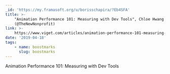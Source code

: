 ```yaml
---
_id: 'https://my.framasoft.org/u/borisschapira/?Eb4SFA'
title: >-
    "Animation Performance 101: Measuring with Dev Tools", Chloe Hwang
    (@TheNewNonprofit)
link: >-
    https://www.viget.com/articles/animation-performance-101-measuring-with-dev-tools/
date: '2019-04-18'
tags:
    - name: boostmarks
      slug: boostmarks
---
```


<div class="markdown"><p>Animation Performance 101: Measuring with Dev Tools
</p></div>
